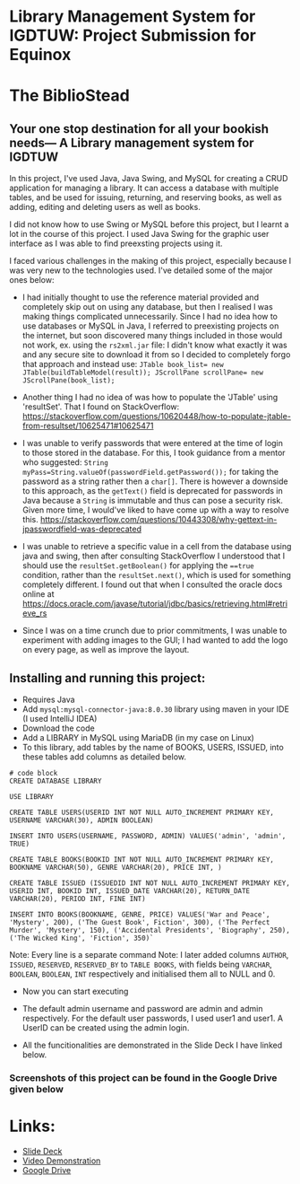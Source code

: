 # Library Management System for IGDTUW: Project Submission for Equinox 

# The BiblioStead
## Your one stop destination for all your bookish needs— A Library management system for IGDTUW

In this project, I've used Java, Java Swing, and MySQL for creating a CRUD application for managing a library. It can access a database with multiple tables, and be used for issuing, returning, and reserving books, as well as adding, editing and deleting users as well as books.

I did not know how to use Swing or MySQL before this project, but I learnt a lot in the course of this project. I used Java Swing for the graphic user interface as I was able to find preexsting projects using it. 

I faced various challenges in the making of this project, especially because I was very new to the technologies used. I've detailed some of the major ones below:
* I had initially thought to use the reference material provided and completely skip out on using any database, but then I realised I was making things complicated unnecessarily. Since I had no idea how to use databases or MySQL in Java, I referred to preexisting projects on the internet, but soon discovered many things included in those would not work, ex. using the `rs2xml.jar` file: I didn't know what exactly it was and any secure site to download it from so I decided to completely forgo that approach and instead use: `JTable book_list= new JTable(buildTableModel(result)); JScrollPane scrollPane= new JScrollPane(book_list);`

* Another thing I had no idea of was how to populate the 'JTable' using 'resultSet'. That I found on StackOverflow: https://stackoverflow.com/questions/10620448/how-to-populate-jtable-from-resultset/10625471#10625471

* I was unable to verify passwords that were entered at the time of login to those stored in the database. For this, I took guidance from a mentor who suggested: `String myPass=String.valueOf(passwordField.getPassword());` for taking the password as a string rather then a `char[]`. There is however a downside to this approach, as the `getText()` field is deprecated for passwords in Java because a `String` is immutable and thus can pose a security risk. Given more time, I would've liked to have come up with a way to resolve this. https://stackoverflow.com/questions/10443308/why-gettext-in-jpasswordfield-was-deprecated

* I was unable to retrieve a specific value in a cell from the database using java and swing, then after consulting StackOverflow I understood that I should use the `resultSet.getBoolean()` for applying the `==true` condition, rather than the `resultSet.next()`, which is used for something completely different. I found out that when I consulted the oracle docs online at https://docs.oracle.com/javase/tutorial/jdbc/basics/retrieving.html#retrieve_rs

* Since I was on a time crunch due to prior commitments, I was unable to experiment with adding images to the GUI; I had wanted to add the logo on every page, as well as improve the layout.

## Installing and running this project:
* Requires Java
* Add `mysql:mysql-connector-java:8.0.30` library using maven in your IDE (I used IntelliJ IDEA)
* Download the code
* Add a LIBRARY in MySQL using MariaDB (in my case on Linux)
* To this library, add tables by the name of BOOKS, USERS, ISSUED, into these tables add columns as detailed below.
```
# code block
CREATE DATABASE LIBRARY

USE LIBRARY

CREATE TABLE USERS(USERID INT NOT NULL AUTO_INCREMENT PRIMARY KEY, USERNAME VARCHAR(30), ADMIN BOOLEAN)

INSERT INTO USERS(USERNAME, PASSWORD, ADMIN) VALUES('admin', 'admin', TRUE)

CREATE TABLE BOOKS(BOOKID INT NOT NULL AUTO_INCREMENT PRIMARY KEY, BOOKNAME VARCHAR(50), GENRE VARCHAR(20), PRICE INT, )

CREATE TABLE ISSUED (ISSUEDID INT NOT NULL AUTO_INCREMENT PRIMARY KEY, USERID INT, BOOKID INT, ISSUED_DATE VARCHAR(20), RETURN_DATE VARCHAR(20), PERIOD INT, FINE INT)

INSERT INTO BOOKS(BOOKNAME, GENRE, PRICE) VALUES('War and Peace', 'Mystery', 200), ('The Guest Book', Fiction', 300), ('The Perfect Murder', 'Mystery', 150), ('Accidental Presidents', 'Biography', 250), ('The Wicked King', 'Fiction', 350)`

```
Note: Every line is a separate command
Note: I later added columns `AUTHOR`, `ISSUED`, `RESERVED`, `RESERVED_BY` to `TABLE BOOKS`, with fields being `VARCHAR`, `BOOLEAN`, `BOOLEAN`, `INT` respectively and initialised them all to NULL and 0.
* Now you can start executing

* The default admin username and password are admin and admin respectively. For the default user passwords, I used user1 and user1. A UserID can be created using the admin login.
* All the funcitionalities are demonstrated in the Slide Deck I have linked below.

### Screenshots of this project can be found in the Google Drive given below


# Links:
* [Slide Deck](https://www.canva.com/design/DAFdkoNVn7Y/z_OQwQUmefcsawv4uSbC9w/view?utm_content=DAFdkoNVn7Y&utm_campaign=designshare&utm_medium=link2&utm_source=sharebutton)
* [Video Demonstration](https://www.loom.com/share/085e9c2a85eb433a9c42109cdabcc990)
* [Google Drive](https://drive.google.com/drive/folders/1WPIs3opVLeR53DpDK8XRSmIEAOdKOkvD?usp=share_link)
